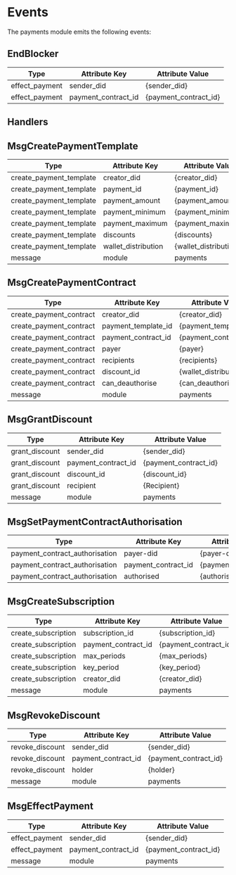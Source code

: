 # Events

The payments module emits the following events:

## EndBlocker

| Type           | Attribute Key       | Attribute Value       |
|----------------|---------------------|-----------------------|
| effect_payment | sender_did          | {sender_did}          |
| effect_payment | payment_contract_id | {payment_contract_id} |

## Handlers

## MsgCreatePaymentTemplate

| Type                    | Attribute Key       | Attribute Value       |
|-------------------------|---------------------|-----------------------|
| create_payment_template | creator_did         | {creator_did}         |
| create_payment_template | payment_id          | {payment_id}          |
| create_payment_template | payment_amount      | {payment_amount}      |
| create_payment_template | payment_minimum     | {payment_minimum}     |
| create_payment_template | payment_maximum     | {payment_maximum}     |
| create_payment_template | discounts           | {discounts}           |
| create_payment_template | wallet_distribution | {wallet_distribution} |
| message                 | module              | payments              |

## MsgCreatePaymentContract

| Type                    | Attribute Key       | Attribute Value       |
|-------------------------|---------------------|-----------------------|
| create_payment_contract | creator_did         | {creator_did}         |
| create_payment_contract | payment_template_id | {payment_template_id} |
| create_payment_contract | payment_contract_id | {payment_contract_id} |
| create_payment_contract | payer               | {payer}               |
| create_payment_contract | recipients          | {recipients}          |
| create_payment_contract | discount_id         | {wallet_distribution} |
| create_payment_contract | can_deauthorise     | {can_deauthorise}     |
| message                 | module              | payments              |

## MsgGrantDiscount

| Type           | Attribute Key       | Attribute Value       |
|----------------|---------------------|-----------------------|
| grant_discount | sender_did          | {sender_did}          |
| grant_discount | payment_contract_id | {payment_contract_id} |
| grant_discount | discount_id         | {discount_id}         |
| grant_discount | recipient           | {Recipient}           |
| message        | module              | payments              |

## MsgSetPaymentContractAuthorisation

| Type                            | Attribute Key       | Attribute Value       |
|---------------------------------|---------------------|-----------------------|
| payment_contract_authorisation  | payer-did           | {payer-did}           |
| payment_contract_authorisation  | payment_contract_id | {payment_contract_id} |
| payment_contract_authorisation  | authorised          | {authorised}          |

## MsgCreateSubscription

| Type                | Attribute Key       | Attribute Value       |
|---------------------|---------------------|-----------------------|
| create_subscription | subscription_id     | {subscription_id}     | 
| create_subscription | payment_contract_id | {payment_contract_id} |
| create_subscription | max_periods         | {max_periods}         |
| create_subscription | key_period          | {key_period}          |
| create_subscription | creator_did         | {creator_did}         |
| message             | module              | payments              |

## MsgRevokeDiscount

| Type            | Attribute Key       | Attribute Value       |
|-----------------|---------------------|-----------------------|
| revoke_discount | sender_did          | {sender_did}          |
| revoke_discount | payment_contract_id | {payment_contract_id} |
| revoke_discount | holder              | {holder}              |
| message         | module              | payments              |

## MsgEffectPayment

| Type           | Attribute Key       | Attribute Value       |
|----------------|---------------------|-----------------------|
| effect_payment | sender_did          | {sender_did}          |
| effect_payment | payment_contract_id | {payment_contract_id} |
| message        | module              | payments              |
